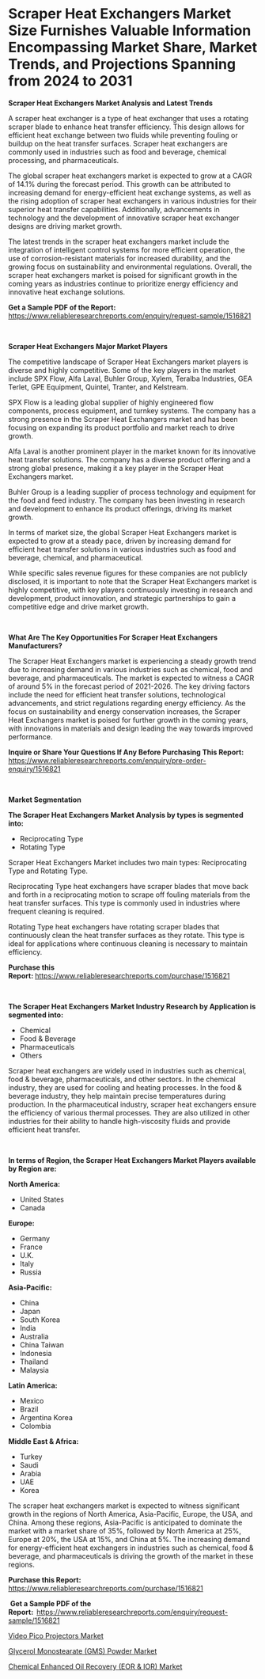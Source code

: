 <p><h1>Scraper Heat Exchangers Market Size Furnishes Valuable Information Encompassing Market Share, Market Trends, and Projections Spanning from 2024 to 2031</h1></p><p><strong>Scraper Heat Exchangers Market Analysis and Latest Trends</strong></p>
<p><p>A scraper heat exchanger is a type of heat exchanger that uses a rotating scraper blade to enhance heat transfer efficiency. This design allows for efficient heat exchange between two fluids while preventing fouling or buildup on the heat transfer surfaces. Scraper heat exchangers are commonly used in industries such as food and beverage, chemical processing, and pharmaceuticals.</p><p>The global scraper heat exchangers market is expected to grow at a CAGR of 14.1% during the forecast period. This growth can be attributed to increasing demand for energy-efficient heat exchange systems, as well as the rising adoption of scraper heat exchangers in various industries for their superior heat transfer capabilities. Additionally, advancements in technology and the development of innovative scraper heat exchanger designs are driving market growth.</p><p>The latest trends in the scraper heat exchangers market include the integration of intelligent control systems for more efficient operation, the use of corrosion-resistant materials for increased durability, and the growing focus on sustainability and environmental regulations. Overall, the scraper heat exchangers market is poised for significant growth in the coming years as industries continue to prioritize energy efficiency and innovative heat exchange solutions.</p></p>
<p><strong>Get a Sample PDF of the Report:&nbsp;</strong> <a href="https://www.reliableresearchreports.com/enquiry/request-sample/1516821">https://www.reliableresearchreports.com/enquiry/request-sample/1516821</a></p>
<p>&nbsp;</p>
<p><strong>Scraper Heat Exchangers Major Market Players</strong></p>
<p><p>The competitive landscape of Scraper Heat Exchangers market players is diverse and highly competitive. Some of the key players in the market include SPX Flow, Alfa Laval, Buhler Group, Xylem, Teralba Industries, GEA Terlet, GPE Equipment, Quintel, Tranter, and Kelstream. </p><p>SPX Flow is a leading global supplier of highly engineered flow components, process equipment, and turnkey systems. The company has a strong presence in the Scraper Heat Exchangers market and has been focusing on expanding its product portfolio and market reach to drive growth.</p><p>Alfa Laval is another prominent player in the market known for its innovative heat transfer solutions. The company has a diverse product offering and a strong global presence, making it a key player in the Scraper Heat Exchangers market.</p><p>Buhler Group is a leading supplier of process technology and equipment for the food and feed industry. The company has been investing in research and development to enhance its product offerings, driving its market growth.</p><p>In terms of market size, the global Scraper Heat Exchangers market is expected to grow at a steady pace, driven by increasing demand for efficient heat transfer solutions in various industries such as food and beverage, chemical, and pharmaceutical.</p><p>While specific sales revenue figures for these companies are not publicly disclosed, it is important to note that the Scraper Heat Exchangers market is highly competitive, with key players continuously investing in research and development, product innovation, and strategic partnerships to gain a competitive edge and drive market growth.</p></p>
<p>&nbsp;</p>
<p><strong>What Are The Key Opportunities For Scraper Heat Exchangers Manufacturers?</strong></p>
<p><p>The Scraper Heat Exchangers market is experiencing a steady growth trend due to increasing demand in various industries such as chemical, food and beverage, and pharmaceuticals. The market is expected to witness a CAGR of around 5% in the forecast period of 2021-2026. The key driving factors include the need for efficient heat transfer solutions, technological advancements, and strict regulations regarding energy efficiency. As the focus on sustainability and energy conservation increases, the Scraper Heat Exchangers market is poised for further growth in the coming years, with innovations in materials and design leading the way towards improved performance.</p></p>
<p><strong>Inquire or Share Your Questions If Any Before Purchasing This Report:</strong> <a href="https://www.reliableresearchreports.com/enquiry/pre-order-enquiry/1516821">https://www.reliableresearchreports.com/enquiry/pre-order-enquiry/1516821</a></p>
<p>&nbsp;</p>
<p><strong>Market Segmentation</strong></p>
<p><strong>The Scraper Heat Exchangers Market Analysis by types is segmented into:</strong></p>
<p><ul><li>Reciprocating Type</li><li>Rotating Type</li></ul></p>
<p><p>Scraper Heat Exchangers Market includes two main types: Reciprocating Type and Rotating Type. </p><p>Reciprocating Type heat exchangers have scraper blades that move back and forth in a reciprocating motion to scrape off fouling materials from the heat transfer surfaces. This type is commonly used in industries where frequent cleaning is required.</p><p>Rotating Type heat exchangers have rotating scraper blades that continuously clean the heat transfer surfaces as they rotate. This type is ideal for applications where continuous cleaning is necessary to maintain efficiency.</p></p>
<p><strong>Purchase this Report:&nbsp;</strong><a href="https://www.reliableresearchreports.com/purchase/1516821">https://www.reliableresearchreports.com/purchase/1516821</a></p>
<p>&nbsp;</p>
<p><strong>The Scraper Heat Exchangers Market Industry Research by Application is segmented into:</strong></p>
<p><ul><li>Chemical</li><li>Food & Beverage</li><li>Pharmaceuticals</li><li>Others</li></ul></p>
<p><p>Scraper heat exchangers are widely used in industries such as chemical, food & beverage, pharmaceuticals, and other sectors. In the chemical industry, they are used for cooling and heating processes. In the food & beverage industry, they help maintain precise temperatures during production. In the pharmaceutical industry, scraper heat exchangers ensure the efficiency of various thermal processes. They are also utilized in other industries for their ability to handle high-viscosity fluids and provide efficient heat transfer.</p></p>
<p>&nbsp;</p>
<p><strong>In terms of Region, the Scraper Heat Exchangers Market Players available by Region are:</strong></p>
<p>
    <p> <strong> North America: </strong>
        <ul>
            <li>United States</li>
            <li>Canada</li>
        </ul>
        </p> 
    <p> <strong> Europe: </strong>
        <ul>
            <li>Germany</li>
            <li>France</li>
            <li>U.K.</li>
            <li>Italy</li>
            <li>Russia</li>
        </ul>
        </p> 
    <p> <strong> Asia-Pacific: </strong>
        <ul>
            <li>China</li>
            <li>Japan</li>
            <li>South Korea</li>
            <li>India</li>
            <li>Australia</li>
            <li>China Taiwan</li>
            <li>Indonesia</li>
            <li>Thailand</li>
            <li>Malaysia</li>
        </ul>
        </p> 
    <p> <strong> Latin America: </strong>
        <ul>
            <li>Mexico</li>
            <li>Brazil</li>
            <li>Argentina Korea</li>
            <li>Colombia</li>
        </ul>
        </p> 
    <p> <strong> Middle East & Africa: </strong>
        <ul>
            <li>Turkey</li>
            <li>Saudi</li>
            <li>Arabia</li>
            <li>UAE</li>
            <li>Korea</li>
        </ul>
    </p>
    </p>
<p><p>The scraper heat exchangers market is expected to witness significant growth in the regions of North America, Asia-Pacific, Europe, the USA, and China. Among these regions, Asia-Pacific is anticipated to dominate the market with a market share of 35%, followed by North America at 25%, Europe at 20%, the USA at 15%, and China at 5%. The increasing demand for energy-efficient heat exchangers in industries such as chemical, food & beverage, and pharmaceuticals is driving the growth of the market in these regions.</p></p>
<p><strong>Purchase this Report: </strong><a href="https://www.reliableresearchreports.com/purchase/1516821">https://www.reliableresearchreports.com/purchase/1516821</a></p>
<p>&nbsp;<strong>Get a Sample PDF of the Report:&nbsp;&nbsp;</strong><a href="https://www.reliableresearchreports.com/enquiry/request-sample/1516821">https://www.reliableresearchreports.com/enquiry/request-sample/1516821</a></p>
<p><strong></strong></p>
<p><p><a href="https://view.publitas.com/reportprime-1/video-pico-projectors-market-size-share-trends-analysis-report-by-material-by-type-by-end-user-by-region-and-segment-forecasts-2024-2031/">Video Pico Projectors Market</a></p><p><a href="https://view.publitas.com/reportprime-1/glycerol-monostearate-gms-powder-market-size-growth-outlook-from-2024-to-2031-projecting-at-markets-trends-analysis-by-application-regional-outlook-and-revenue/">Glycerol Monostearate (GMS) Powder Market</a></p><p><a href="https://view.publitas.com/reportprime-1/insights-into-chemical-enhanced-oil-recovery-eor-ior-market-size-analysing-market-share-trends-and-growth-from-2024-to-2031/">Chemical Enhanced Oil Recovery (EOR & IOR) Market</a></p></p>